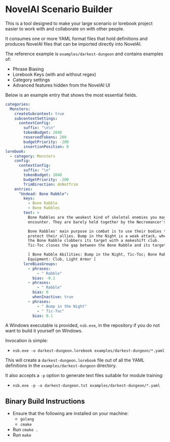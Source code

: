 NovelAI Scenario Builder
========================
This is a tool designed to make your large scenario or lorebook project easier to work with and collaborate on with other people.

It consumes one or more YAML format files that hold definitions and produces NovelAI files that can be imported directly into NovelAI.

The reference example is `examples/darkest-dungeon` and contains examples of:
* Phrase Biasing
* Lorebook Keys (with and without regex)
* Category settings
* Advanced features hidden from the NovelAI UI

Below is an example entry that shows the most essential fields.
```yaml
categories:
  Monsters:
    createSubcontext: true
    subcontextSettings:
      contextConfig:
        suffix: "\n\n"
        tokenBudget: 2048
        reservedTokens: 200
        budgetPriority: -200
        insertionPosition: 0
lorebook:
  - category: Monsters
    config:
      contextConfig:
        suffix: "\n"
        tokenBudget: 2048
        budgetPriority: -200
        TrimDirection: doNotTrim
    entries:
      "Undead: Bone Rabble":
        keys:
          - Bone Rabble
          - Bone Rabbles
        text: >
          Bone Rabbles are the weakest kind of skeletal enemies you may
          encounter. They are barely held together by the Necromancer's magic.

          Bone Rabbles' main purpose in combat is to use their bodies to
          protect their allies. Bump in the Night is a weak attack, where
          the Bone Rabble clobbers its target with a makeshift club.
          Tic-Toc closes the gap between the Bone Rabble and its target.

          [ Bone Rabble Abilities: Bump in the Night, Tic-Toc; Bone Rabble
          Equipment: Club, Light Armor ]
        loreBiasGroups:
          - phrases:
              - " Rabble"
            bias: -0.1
          - phrases:
              - " Rabble"
            bias: 0
            whenInactive: true
          - phrases:
              - " Bump in the Night"
              - " Tic-Toc"
            bias: 0.1
```

A Windows executable is provided, `nsb.exe`, in the repository if you do not want to build it yourself on Windows.

Invocation is simple:
* `nsb.exe -o darkest-dungeon.lorebook examples/darkest-dungeon/*.yaml`

This will create a `darkest-dungeon.lorebook` file out of all the YAML definitions in the `examples/darkest-dungeon` directory.

It also accepts a `-p` option to generate text files suitable for module training:
* `nsb.exe -p -o darkest-dungeon.txt examples/darkest-dungeon/*.yaml`

Binary Build Instructions
-------------------------
* Ensure that the following are installed on your machine:
   - `golang`
   - `cmake`
* Run `cmake .`
* Run `make`
